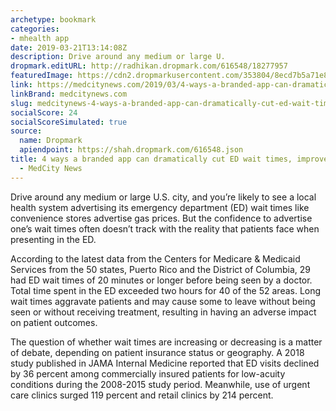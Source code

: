 ```yaml
---
archetype: bookmark
categories:
- mhealth app
date: 2019-03-21T13:14:08Z
description: Drive around any medium or large U.
dropmark.editURL: http://radhikan.dropmark.com/616548/18277957
featuredImage: https://cdn2.dropmarkusercontent.com/353804/8ecd7b5a71e83a7d71bd0e73fac41447e2129afebfa31bdf574d63567fab10c1/thumbnail/GettyImages-941762326.jpg?Expires=1557430062&Signature=AQM47ik1kDhkt0jCznj-cYWnZJf0Y~8r8TSIPxeK0goD8dgs16lyg1Em~yieDGKzQ3N~2Iw5TlwdZ3AwUGsbpDPzJzvI~A~zI5-BXKLmTHJWrzbbWEmEac-pVPGM6QMUiFqR5rEpXKTmmDuuVe0AlnCO9ukad2M-WQZtUqjv60g2Rv1MvKQ0wUTrP9J~V58gxNoO8RLjptW7BRJGADPkLDZYAJN1x6e-N-k8iElgWxSso9ePNFBy4p46gUEBrG2KsnlIsHSqgQ3Ggrw65zwnadJr16cGpT9PGjZKgIDSf-5N8fM4-~kKmsyn80mdIb7dPg2GqUtIcgN0Md~hLZNTlQ__&Key-Pair-Id=APKAITQYWVEN757ZA4KQ
link: https://medcitynews.com/2019/03/4-ways-a-branded-app-can-dramatically-cut-ed-wait-times-improve-patient-experience/
linkBrand: medcitynews.com
slug: medcitynews-4-ways-a-branded-app-can-dramatically-cut-ed-wait-times-improve-patient-experience-medcity-news
socialScore: 24
socialScoreSimulated: true
source:
  name: Dropmark
  apiendpoint: https://shah.dropmark.com/616548.json
title: 4 ways a branded app can dramatically cut ED wait times, improve patient experience
  - MedCity News
---
```

Drive around any medium or large U.S. city, and you’re likely to see a local health system advertising its emergency department (ED) wait times like convenience stores advertise gas prices. But the confidence to advertise one’s wait times often doesn’t track with the reality that patients face when presenting in the ED.

According to the latest data from the Centers for Medicare & Medicaid Services from the 50 states, Puerto Rico and the District of Columbia, 29 had ED wait times of 20 minutes or longer before being seen by a doctor. Total time spent in the ED exceeded two hours for 40 of the 52 areas. Long wait times aggravate patients and may cause some to leave without being seen or without receiving treatment, resulting in having an adverse impact on patient outcomes.

The question of whether wait times are increasing or decreasing is a matter of debate, depending on patient insurance status or geography. A 2018 study published in JAMA Internal Medicine reported that ED visits declined by 36 percent among commercially insured patients for low-acuity conditions during the 2008-2015 study period. Meanwhile, use of urgent care clinics surged 119 percent and retail clinics by 214 percent.

